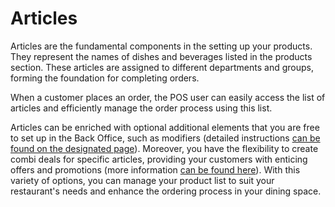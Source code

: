 # Articles

Articles are the fundamental components in the setting up your products. They represent the names of dishes and beverages listed in the products section. These articles are assigned to different departments and groups, forming the foundation for completing orders.&#x20;

When a customer places an order, the POS user can easily access the list of articles and efficiently manage the order process using this list.&#x20;

Articles can be enriched with optional additional elements that you are free to set up in the Back Office, such as modifiers (detailed instructions [can be found on the designated page](../modifiers/)). Moreover, you have the flexibility to create combi deals for specific articles, providing your customers with enticing offers and promotions (more information [can be found here](../combi-deal.md)). With this variety of options, you can manage your product list to suit your restaurant's needs and enhance the ordering process in your dining space.
